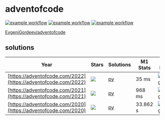 # adventofcode

[![example workflow](https://github.com/EvgeniGordeev/adventofcode/actions/workflows/ci2022.yaml/badge.svg)](https://github.com/EvgeniGordeev/adventofcode/actions)
[![example workflow](https://github.com/EvgeniGordeev/adventofcode/actions/workflows/ci2021.yaml/badge.svg)](https://github.com/EvgeniGordeev/adventofcode/actions)
[![example workflow](https://github.com/EvgeniGordeev/adventofcode/actions/workflows/ci2020.yaml/badge.svg)](https://github.com/EvgeniGordeev/adventofcode/actions)

[EvgeniGordeev/adventofcode](https://github.com/EvgeniGordeev/adventofcode)

## solutions

| Year                                                           | Stars                                                 | Solutions            | M1 Stats | CI Stats                                                                                                                                                                                                             |
|----------------------------------------------------------------|-------------------------------------------------------|----------------------|----------|----------------------------------------------------------------------------------------------------------------------------------------------------------------------------------------------------------------------|
| [https://adventofcode.com/2022](https://adventofcode.com/2022) | ![](https://img.shields.io/badge/stars%20⭐-2-yellow)  | [py](README_2022.md) | 35 ms    | [![badge](https://img.shields.io/endpoint?url=https://gist.githubusercontent.com/EvgeniGordeev/13c6cac3c39702cdcb9cc169b66c3210/raw/runtime-badge-2022.json)](https://github.com/EvgeniGordeev/adventofcode/actions) |
| [https://adventofcode.com/2021](https://adventofcode.com/2021) | ![](https://img.shields.io/badge/stars%20⭐-30-yellow) | [py](README_2021.md) | 968 ms   | [![badge](https://img.shields.io/endpoint?url=https://gist.githubusercontent.com/EvgeniGordeev/13c6cac3c39702cdcb9cc169b66c3210/raw/runtime-badge-2021.json)](https://github.com/EvgeniGordeev/adventofcode/actions) |
| [https://adventofcode.com/2020](https://adventofcode.com/2020) | ![](https://img.shields.io/badge/stars%20⭐-45-yellow) | [py](README_2020.md) | 33.862 s | [![badge](https://img.shields.io/endpoint?url=https://gist.githubusercontent.com/EvgeniGordeev/13c6cac3c39702cdcb9cc169b66c3210/raw/runtime-badge-2020.json)](https://github.com/EvgeniGordeev/adventofcode/actions) |



